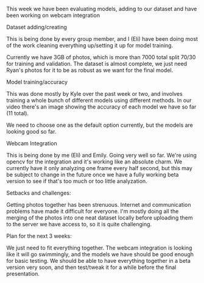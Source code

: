 This week we have been evaluating models, adding to our dataset and have been working on webcam integration

Dataset adding/creating

This is being done by every group member, and I (Eli) have been doing most of the work cleaning everything up/setting it up for model training.

Currently we have 3GB of photos, which is more than 7000 total split 70/30 for training and validation. The dataset is almost complete, we just need Ryan's photos for it to be as robust as we want for the final model.


Model training/accuracy

This was done mostly by Kyle over the past week or two, and involves training a whole bunch of different models using different methods. In our video there's an image showing the accuracy of each model we have so far (11 total).

We need to choose one as the default option currently, but the models are looking good so far.


Webcam Integration

This is being done by me (Eli) and Emily. Going very well so far. We're using opencv for the integration and it's working like an absolute charm. We currently have it only analyzing one frame every half second, but this may be subject to change in the future once we have a fully working beta version to see if that's too much or too little analyzation.

Setbacks and challenges:

Getting photos together has been strenuous. Internet and communication problems have made it difficult for everyone. I'm mostly doing all the merging of the photos into one neat dataset locally before uploading them to the server we have access to, so it is quite challenging.

Plan for the next 3 weeks:

We just need to fit everything together. The webcam integration is looking like it will go swimmingly, and the models we have should be good enough for basic testing. We should be able to have everything together in a beta version very soon, and then test/tweak it for a while before the final presentation.
